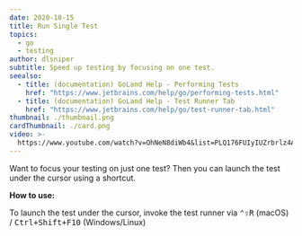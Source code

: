 ```yaml
---
date: 2020-10-15
title: Run Single Test
topics:
  - go
  - testing
author: dlsniper
subtitle: Speed up testing by focusing on one test.
seealso:
  - title: (documentation) GoLand Help - Performing Tests
    href: "https://www.jetbrains.com/help/go/performing-tests.html"
  - title: (documentation) GoLand Help - Test Runner Tab
    href: "https://www.jetbrains.com/help/go/test-runner-tab.html"
thumbnail: ./thumbnail.png
cardThumbnail: ./card.png
video: >-
  https://www.youtube.com/watch?v=OhNeN8diWb4&list=PLQ176FUIyIUZrbrlz4AY1V8VzBJKZyVlW&index=109
---
```


Want to focus your testing on just one test? Then you can
launch the test under the cursor using a shortcut.

**How to use:**

To launch the test under the cursor, invoke the test runner via <kbd>⌃⇧R</kbd> (macOS) / <kbd>Ctrl+Shift+F10</kbd> (Windows/Linux)
